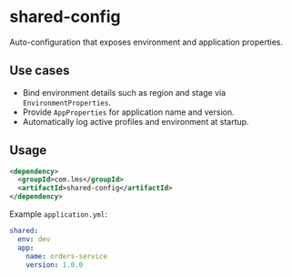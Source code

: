 # shared-config

Auto-configuration that exposes environment and application properties.

## Use cases
- Bind environment details such as region and stage via `EnvironmentProperties`.
- Provide `AppProperties` for application name and version.
- Automatically log active profiles and environment at startup.

## Usage
```xml
<dependency>
  <groupId>com.lms</groupId>
  <artifactId>shared-config</artifactId>
</dependency>
```

Example `application.yml`:

```yaml
shared:
  env: dev
  app:
    name: orders-service
    version: 1.0.0
```

